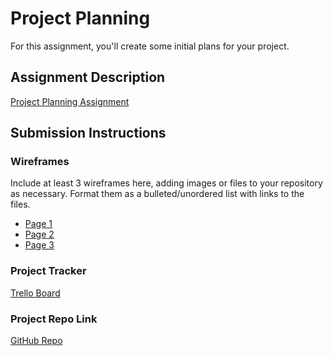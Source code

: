 # Project Planning
For this assignment, you'll create some initial plans for your project.

## Assignment Description
[Project Planning Assignment](https://education.launchcode.org/liftoff/modules/assignments/project-planning)

## Submission Instructions

### Wireframes

Include at least 3 wireframes here, adding images or files to your repository as necessary. Format them as a bulleted/unordered list with links to the files.
* [Page 1](https://github.com/spmcginnis/liftoff-assignments/blob/master/P3-Project_Planning/wireframes/page1.png)
* [Page 2](https://github.com/spmcginnis/liftoff-assignments/blob/master/P3-Project_Planning/wireframes/page2.png)
* [Page 3](https://github.com/spmcginnis/liftoff-assignments/blob/master/P3-Project_Planning/wireframes/page3.png)


### Project Tracker

[Trello Board](https://trello.com/b/qUOXYLjr/lc-final-project-liftoff)

### Project Repo Link

[GitHub Repo](https://github.com/spmcginnis/liftoff-assignments)
